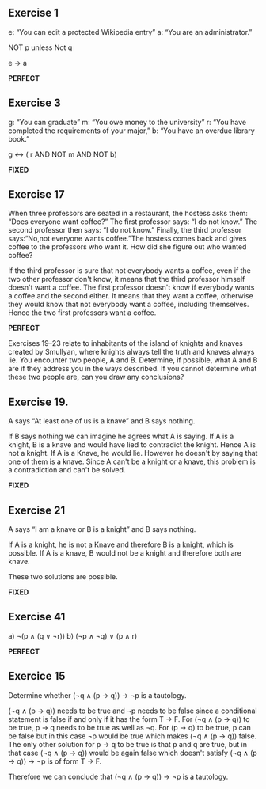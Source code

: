 ## Exercise 1

e: “You can edit a protected Wikipedia entry”
a: “You are an administrator.”

NOT p unless Not q

e -> a

**PERFECT**

## Exercise 3

g: “You can graduate”
m: “You owe money to the university”
r: “You have completed the requirements of your major,”
b: “You have an overdue library book.”

g <-> ( r AND NOT m AND NOT b)

**FIXED**

## Exercise 17

When three professors are seated in a restaurant, the hostess asks them: “Does everyone want coffee?” The first
professor says: “I do not know.” The second professor
then says: “I do not know.” Finally, the third professor
says:“No,not everyone wants coffee.”The hostess comes
back and gives coffee to the professors who want it. How
did she figure out who wanted coffee?

If the third professor is sure that not everybody wants a coffee, even if the two other professor don't know, it means that the third professor himself doesn't want a coffee.
The first professor doesn't know if everybody wants a coffee and the second either. It means that they want a coffee, otherwise they would know that not everybody want a coffee, including themselves. 
Hence the two first professors want a coffee.

**PERFECT**


Exercises 19–23 relate to inhabitants of the island of knights
and knaves created by Smullyan, where knights always tell
the truth and knaves always lie. You encounter two people,
A and B. Determine, if possible, what A and B are if they
address you in the ways described. If you cannot determine
what these two people are, can you draw any conclusions?

## Exercise 19.

A says “At least one of us is a knave” and B says nothing.

If B says nothing we can imagine he agrees what A is saying. If A is a knight, B is a knave and would have lied to contradict the knight. Hence A is not a knight.
If A is a Knave, he would lie. However he doesn't by saying that one of them is a knave. 
Since A can't be a knight or a knave, this problem is a contradiction and can't be solved.

**FIXED**

## Exercise 21

A says “I am a knave or B is a knight” and B says nothing.

If A is a knight, he is not a Knave and therefore B is a knight, which is possible.
If A is a knave, B would not be a knight and therefore both are knave.

These two solutions are possible.

**FIXED**

## Exercise 41

a) ¬(p ∧ (q ∨ ¬r))
b) (¬p ∧ ¬q) ∨ (p ∧ r)

**PERFECT**


## Exercice 15

Determine whether (¬q ∧ (p → q)) → ¬p is a tautology.

(¬q ∧ (p → q)) needs to be true and ¬p needs to be false since a conditional statement is false if and only if it has the form T → F.
For (¬q ∧ (p → q)) to be true, p → q needs to be true as well as ¬q.
For (p → q) to be true, p can be false but in this case ¬p would be true which makes (¬q ∧ (p → q)) false.
The only other solution for p → q to be true is that p and q are true, but in that case (¬q ∧ (p → q)) would be again false which doesn't satisfy (¬q ∧ (p → q)) → ¬p  is of form T -> F.

Therefore we can conclude that (¬q ∧ (p → q)) → ¬p is a tautology.


